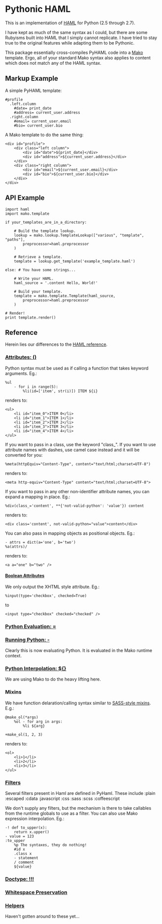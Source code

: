 # Pythonic HAML

This is an implementation of [HAML](http://haml-lang.com/) for Python (2.5 through 2.7).

I have kept as much of the same syntax as I could, but there are some Rubyisms built into HAML that I simply cannot replicate. I have tried to stay true to the original features while adapting them to be Pythonic.

This package essentially cross-compiles PyHAML code into a [Mako](http://www.makotemplates.org/) template. Ergo, all of your standard Mako syntax also applies to content which does not match any of the HAML syntax.

## Markup Example

A simple PyHAML template:

    #profile
      .left.column
        #date= print_date
        #address= current_user.address
      .right.column
        #email= current_user.email
        #bio= current_user.bio
    
A Mako template to do the same thing:

    <div id="profile">
        <div class="left column">
            <div id="date">${print_date}</div>
            <div id="address">${current_user.address}</div>
        </div>
        <div class="right column">
            <div id="email">${current_user.email}</div>
            <div id="bio">${current_user.bio}</div>
        </div>
    </div>

## API Example

    import haml
    import mako.template
    
    if your_templates_are_in_a_directory:
    
        # Build the template lookup.
        lookup = mako.lookup.TemplateLookup(["various", "template", "paths"],
            preprocessor=haml.preprocessor
        )
        
        # Retrieve a template.
        template = lookup.get_template('example_template.haml')
    
    else: # You have some strings...
    
        # Write your HAML.
        haml_source = '.content Hello, World!'
    
        # Build your template.
        template = mako.template.Template(haml_source,
            preprocessor=haml.preprocessor
        )
    
    # Render!
    print template.render()

    
## Reference

Herein lies our differences to the [HAML reference](http://haml-lang.com/docs/yardoc/file.HAML_REFERENCE.html).

### [Attributes: ()](http://haml-lang.com/docs/yardoc/file.HAML_REFERENCE.html#attributes)

Python syntax must be used as if calling a function that takes keyword arguments. Eg.:

    %ul
        - for i in range(5):
            %li(id=['item', str(i)]) ITEM ${i}
    
renders to:
    
    <ul>
        <li id="item_0">ITEM 0</li>
        <li id="item_1">ITEM 1</li>
        <li id="item_2">ITEM 2</li>
        <li id="item_3">ITEM 3</li>
        <li id="item_4">ITEM 4</li>
    </ul>

If you want to pass in a class, use the keyword "class_". If you want to use attribute names with dashes, use camel case instead and it will be converted for you:

    %meta(httpEquiv="Content-Type", content="text/html;charset=UTF-8")

renders to:

    <meta http-equiv="Content-Type" content="text/html;charset=UTF-8">

If you want to pass in any other non-identifier attribute names, you can expand a mapping in place. Eg.:

    %div(class_='content', **{'not-valid-python': 'value'}) content

renders to:

    <div class='content', not-valid-python="value">content</div>

You can also pass in mapping objects as positional objects. Eg.:

    - attrs = dict(a='one', b='two')
    %a(attrs)/

renders to:
    
    <a a="one" b="two" />


#### [Boolean Attributes](http://haml-lang.com/docs/yardoc/file.HAML_REFERENCE.html#boolean_attributes)

We only output the XHTML style attribute. Eg.:
    
    %input(type='checkbox', checked=True)

to
    
    <input type="checkbox" checked="checked" />
    
### [Python Evaluation: =](http://haml-lang.com/docs/yardoc/file.HAML_REFERENCE.html#ruby_evaluation)
### [Running Python: -](http://haml-lang.com/docs/yardoc/file.HAML_REFERENCE.html#running_ruby_)

Clearly this is now evaluating Python. It is evaluated in the Mako runtime context.

### [Python Interpolation: ${}](http://haml-lang.com/docs/yardoc/file.HAML_REFERENCE.html#ruby_interpolation_)

We are using Mako to do the heavy lifting here.

### Mixins

We have function delaration/calling syntax similar to [SASS-style mixins](http://sass-lang.com/docs/yardoc/file.INDENTED_SYNTAX.html#mixin_directives). E.g.:

    @make_ol(*args)
        %ol - for arg in args:
            %li ${arg}
    
    +make_ol(1, 2, 3)

renders to:

    <ol>
        <li>1</li>
        <li>2</li>
        <li>3</li>
    </ul>

### [Filters](http://haml-lang.com/docs/yardoc/file.HAML_REFERENCE.html#filters)

Several filters present in Haml are defined in PyHaml. These include
:plain
:escaped
:cdata
:javascript
:css
:sass
:scss
:coffeescript

We don't supply any filters, but the mechanism is there to take callables from the runtime globals to use as a filter. You can also use Mako expression interpolation. Eg.:

    -! def to_upper(x):
        return x.upper()
    - value = 123
    :to_upper
        %p The syntaxes, they do nothing!
        #id x
        .class x
        - statement
        / comment
        ${value}

### [Doctype: !!!](http://haml-lang.com/docs/yardoc/file.HAML_REFERENCE.html#doctype_)
### [Whitespace Preservation](http://haml-lang.com/docs/yardoc/file.HAML_REFERENCE.html#tilde)
### [Helpers](http://haml-lang.com/docs/yardoc/file.HAML_REFERENCE.html#helpers)

Haven't gotten around to these yet...
